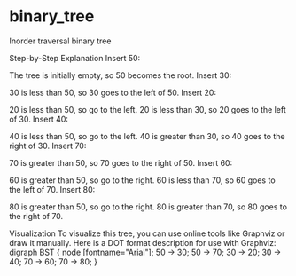 # binary_tree
Inorder traversal binary tree

Step-by-Step Explanation
Insert 50:

The tree is initially empty, so 50 becomes the root.
Insert 30:

30 is less than 50, so 30 goes to the left of 50.
Insert 20:

20 is less than 50, so go to the left.
20 is less than 30, so 20 goes to the left of 30.
Insert 40:

40 is less than 50, so go to the left.
40 is greater than 30, so 40 goes to the right of 30.
Insert 70:

70 is greater than 50, so 70 goes to the right of 50.
Insert 60:

60 is greater than 50, so go to the right.
60 is less than 70, so 60 goes to the left of 70.
Insert 80:

80 is greater than 50, so go to the right.
80 is greater than 70, so 80 goes to the right of 70.

Visualization
To visualize this tree, you can use online tools like Graphviz or draw it manually. Here is a DOT format description for use with Graphviz:
digraph BST {
    node [fontname="Arial"];
    50 -> 30;
    50 -> 70;
    30 -> 20;
    30 -> 40;
    70 -> 60;
    70 -> 80;
}
